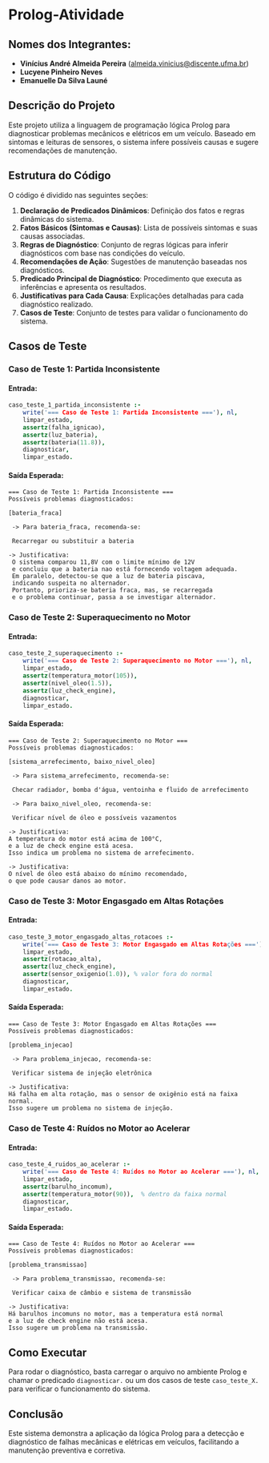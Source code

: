 # Prolog-Atividade

## Nomes dos Integrantes:
- **Vinícius André Almeida Pereira** (almeida.vinicius@discente.ufma.br)
- **Lucyene Pinheiro Neves**
- **Emanuelle Da Silva Launé**

## Descrição do Projeto
Este projeto utiliza a linguagem de programação lógica Prolog para diagnosticar problemas mecânicos e elétricos em um veículo. Baseado em sintomas e leituras de sensores, o sistema infere possíveis causas e sugere recomendações de manutenção.

## Estrutura do Código
O código é dividido nas seguintes seções:
1. **Declaração de Predicados Dinâmicos**: Definição dos fatos e regras dinâmicas do sistema.
2. **Fatos Básicos (Sintomas e Causas)**: Lista de possíveis sintomas e suas causas associadas.
3. **Regras de Diagnóstico**: Conjunto de regras lógicas para inferir diagnósticos com base nas condições do veículo.
4. **Recomendações de Ação**: Sugestões de manutenção baseadas nos diagnósticos.
5. **Predicado Principal de Diagnóstico**: Procedimento que executa as inferências e apresenta os resultados.
6. **Justificativas para Cada Causa**: Explicações detalhadas para cada diagnóstico realizado.
7. **Casos de Teste**: Conjunto de testes para validar o funcionamento do sistema.

## Casos de Teste

### Caso de Teste 1: Partida Inconsistente
#### Entrada:
```prolog
caso_teste_1_partida_inconsistente :-
    write('=== Caso de Teste 1: Partida Inconsistente ==='), nl,
    limpar_estado,
    assertz(falha_ignicao),
    assertz(luz_bateria),
    assertz(bateria(11.8)),
    diagnosticar,
    limpar_estado.
```
#### Saída Esperada:
```
=== Caso de Teste 1: Partida Inconsistente ===
Possíveis problemas diagnosticados:

[bateria_fraca]

 -> Para bateria_fraca, recomenda-se:

 Recarregar ou substituir a bateria

-> Justificativa: 
 O sistema comparou 11,8V com o limite mínimo de 12V
 e concluiu que a bateria nao está fornecendo voltagem adequada.
 Em paralelo, detectou-se que a luz de bateria piscava, 
 indicando suspeita no alternador. 
 Portanto, prioriza-se bateria fraca, mas, se recarregada 
 e o problema continuar, passa a se investigar alternador.
```

### Caso de Teste 2: Superaquecimento no Motor
#### Entrada:
```prolog
caso_teste_2_superaquecimento :-
    write('=== Caso de Teste 2: Superaquecimento no Motor ==='), nl,
    limpar_estado,
    assertz(temperatura_motor(105)),
    assertz(nivel_oleo(1.5)),
    assertz(luz_check_engine),
    diagnosticar,
    limpar_estado.
```
#### Saída Esperada:
```
=== Caso de Teste 2: Superaquecimento no Motor ===
Possíveis problemas diagnosticados:

[sistema_arrefecimento, baixo_nivel_oleo]

 -> Para sistema_arrefecimento, recomenda-se:

 Checar radiador, bomba d'água, ventoinha e fluido de arrefecimento

 -> Para baixo_nivel_oleo, recomenda-se:

 Verificar nível de óleo e possíveis vazamentos

-> Justificativa: 
A temperatura do motor está acima de 100°C, 
e a luz de check engine está acesa.
Isso indica um problema no sistema de arrefecimento.

-> Justificativa: 
O nível de óleo está abaixo do mínimo recomendado, 
o que pode causar danos ao motor.
```

### Caso de Teste 3: Motor Engasgado em Altas Rotações
#### Entrada:
```prolog
caso_teste_3_motor_engasgado_altas_rotacoes :-
    write('=== Caso de Teste 3: Motor Engasgado em Altas Rotações ==='), nl,
    limpar_estado,
    assertz(rotacao_alta),
    assertz(luz_check_engine),
    assertz(sensor_oxigenio(1.0)), % valor fora do normal
    diagnosticar,
    limpar_estado.
```
#### Saída Esperada:
```
=== Caso de Teste 3: Motor Engasgado em Altas Rotações ===
Possíveis problemas diagnosticados:

[problema_injecao]

 -> Para problema_injecao, recomenda-se:

 Verificar sistema de injeção eletrônica

-> Justificativa: 
Há falha em alta rotação, mas o sensor de oxigênio está na faixa normal. 
Isso sugere um problema no sistema de injeção.
```

### Caso de Teste 4: Ruídos no Motor ao Acelerar
#### Entrada:
```prolog
caso_teste_4_ruidos_ao_acelerar :-
    write('=== Caso de Teste 4: Ruídos no Motor ao Acelerar ==='), nl,
    limpar_estado,
    assertz(barulho_incomum),
    assertz(temperatura_motor(90)),  % dentro da faixa normal
    diagnosticar,
    limpar_estado.
```
#### Saída Esperada:
```
=== Caso de Teste 4: Ruídos no Motor ao Acelerar ===
Possíveis problemas diagnosticados:

[problema_transmissao]

 -> Para problema_transmissao, recomenda-se:

 Verificar caixa de câmbio e sistema de transmissão

-> Justificativa: 
Há barulhos incomuns no motor, mas a temperatura está normal
e a luz de check engine não está acesa.
Isso sugere um problema na transmissão.
```

## Como Executar
Para rodar o diagnóstico, basta carregar o arquivo no ambiente Prolog e chamar o predicado `diagnosticar.` ou um dos casos de teste `caso_teste_X.` para verificar o funcionamento do sistema.

## Conclusão
Este sistema demonstra a aplicação da lógica Prolog para a detecção e diagnóstico de falhas mecânicas e elétricas em veículos, facilitando a manutenção preventiva e corretiva.

